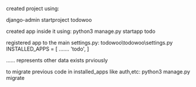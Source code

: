 created project using:

django-admin startproject todowoo

created app inside it using:
python3 manage.py startapp todo

registered app to the main settings.py:
todowoo\todowoo\settings.py
INSTALLED_APPS = [
    .......
	'todo',
]


...... represents other data exists prviously

to migrate previous code in installed_apps like auth,etc:
python3 manage.py migrate